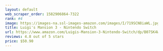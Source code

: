 ```yaml
---
layout: default 
﻿web_scraper_order: 1582906864-7322
rank: #4
image: https://images-na.ssl-images-amazon.com/images/I/719SCN8iaWL.jpg
title: Luigi's Mansion 3 - Nintendo Switch
url: https://www.amazon.com/Luigis-Mansion-3-Nintendo-Switch/dp/B07SK4W1VJ/ref=zg_mw_videogames_4?_encoding=UTF8&psc=1&refRID=7CPRMDBM19Z4C6MKHK80
reviews: 4.8 out of 5 stars
price: $50.90 
---
```

